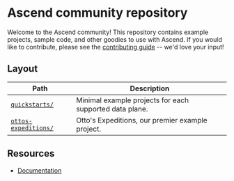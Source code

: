 # Ascend community repository

Welcome to the Ascend community! This repository contains example projects, sample code, and other goodies to use with Ascend. If you would like to contribute, please see the [contributing guide](CONTRIBUTING.md) -- we'd love your input!

## Layout

| Path | Description |
| --- | --- |
| [`quickstarts/`](quickstarts) | Minimal example projects for each supported data plane. |
| [`ottos-expeditions/`](ottos-expeditions) | Otto's Expeditions, our premier example project. |

## Resources

- [Documentation](https://docs.ascend.io/)
